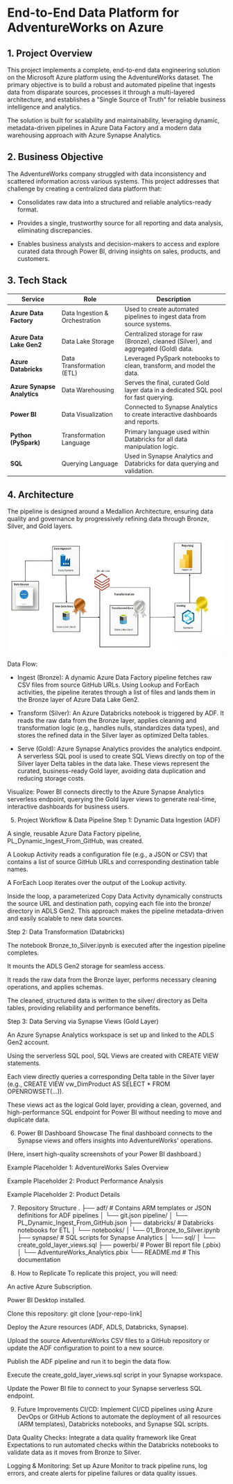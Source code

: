 # End-to-End Data Platform for AdventureWorks on Azure
## 1. Project Overview
This project implements a complete, end-to-end data engineering solution on the Microsoft Azure platform using the AdventureWorks dataset. The primary objective is to build a robust and automated pipeline that ingests data from disparate sources, processes it through a multi-layered architecture, and establishes a "Single Source of Truth" for reliable business intelligence and analytics.

The solution is built for scalability and maintainability, leveraging dynamic, metadata-driven pipelines in Azure Data Factory and a modern data warehousing approach with Azure Synapse Analytics.

## 2. Business Objective
The AdventureWorks company struggled with data inconsistency and scattered information across various systems. This project addresses that challenge by creating a centralized data platform that:

* Consolidates raw data into a structured and reliable analytics-ready format.

* Provides a single, trustworthy source for all reporting and data analysis, eliminating discrepancies.

* Enables business analysts and decision-makers to access and explore curated data through Power BI, driving insights on sales, products, and customers.

## 3. Tech Stack
   
| Service                 | Role                          | Description                                                                 |
| ----------------------- | ----------------------------- | --------------------------------------------------------------------------- |
| **Azure Data Factory** | Data Ingestion & Orchestration | Used to create automated pipelines to ingest data from source systems.        |
| **Azure Data Lake Gen2** | Data Lake Storage             | Centralized storage for raw (Bronze), cleaned (Silver), and aggregated (Gold) data. |
| **Azure Databricks** | Data Transformation (ETL)     | Leveraged PySpark notebooks to clean, transform, and model the data.        |
| **Azure Synapse Analytics**| Data Warehousing              | Serves the final, curated Gold layer data in a dedicated SQL pool for fast querying. |
| **Power BI** | Data Visualization            | Connected to Synapse Analytics to create interactive dashboards and reports.  |
| **Python (PySpark)** | Transformation Language       | Primary language used within Databricks for all data manipulation logic.    |
| **SQL** | Querying Language             | Used in Synapse Analytics and Databricks for data querying and validation.  |


## 4. Architecture
The pipeline is designed around a Medallion Architecture, ensuring data quality and governance by progressively refining data through Bronze, Silver, and Gold layers.

![alt text](image-1.png)

Data Flow:

* Ingest (Bronze): A dynamic Azure Data Factory pipeline fetches raw CSV files from source GitHub URLs. Using Lookup and ForEach activities, the pipeline iterates through a list of files and lands them in the Bronze layer of Azure Data Lake Gen2.

* Transform (Silver): An Azure Databricks notebook is triggered by ADF. It reads the raw data from the Bronze layer, applies cleaning and transformation logic (e.g., handles nulls, standardizes data types), and stores the refined data in the Silver layer as optimized Delta tables.

* Serve (Gold): Azure Synapse Analytics provides the analytics endpoint. A serverless SQL pool is used to create SQL Views directly on top of the Silver layer Delta tables in the data lake. These views represent the curated, business-ready Gold layer, avoiding data duplication and reducing storage costs.

Visualize: Power BI connects directly to the Azure Synapse Analytics serverless endpoint, querying the Gold layer views to generate real-time, interactive dashboards for business users.

5. Project Workflow & Data Pipeline
Step 1: Dynamic Data Ingestion (ADF)

A single, reusable Azure Data Factory pipeline, PL_Dynamic_Ingest_From_GitHub, was created.

A Lookup Activity reads a configuration file (e.g., a JSON or CSV) that contains a list of source GitHub URLs and corresponding destination table names.

A ForEach Loop iterates over the output of the Lookup activity.

Inside the loop, a parameterized Copy Data Activity dynamically constructs the source URL and destination path, copying each file into the bronze/ directory in ADLS Gen2. This approach makes the pipeline metadata-driven and easily scalable to new data sources.

Step 2: Data Transformation (Databricks)

The notebook Bronze_to_Silver.ipynb is executed after the ingestion pipeline completes.

It mounts the ADLS Gen2 storage for seamless access.

It reads the raw data from the Bronze layer, performs necessary cleaning operations, and applies schemas.

The cleaned, structured data is written to the silver/ directory as Delta tables, providing reliability and performance benefits.

Step 3: Data Serving via Synapse Views (Gold Layer)

An Azure Synapse Analytics workspace is set up and linked to the ADLS Gen2 account.

Using the serverless SQL pool, SQL Views are created with CREATE VIEW statements.

Each view directly queries a corresponding Delta table in the Silver layer (e.g., CREATE VIEW vw_DimProduct AS SELECT * FROM OPENROWSET(...)).

These views act as the logical Gold layer, providing a clean, governed, and high-performance SQL endpoint for Power BI without needing to move and duplicate data.

6. Power BI Dashboard Showcase
The final dashboard connects to the Synapse views and offers insights into AdventureWorks' operations.

(Here, insert high-quality screenshots of your Power BI dashboard.)

Example Placeholder 1: AdventureWorks Sales Overview

Example Placeholder 2: Product Performance Analysis

Example Placeholder 2: Product Details

7. Repository Structure
.
├── adf/                      # Contains ARM templates or JSON definitions for ADF pipelines
│   └── git.json
         pipeline/
│       └── PL_Dynamic_Ingest_From_GitHub.json
├── databricks/               # Databricks notebooks for ETL
│   └── notebooks/
│       └── 01_Bronze_to_Silver.ipynb
├── synapse/                  # SQL scripts for Synapse Analytics
│   └── sql/
│       └── create_gold_layer_views.sql
├── powerbi/                  # Power BI report file (.pbix)
│   └── AdventureWorks_Analytics.pbix
└── README.md                 # This documentation

8. How to Replicate
To replicate this project, you will need:

An active Azure Subscription.

Power BI Desktop installed.

Clone this repository: git clone [your-repo-link]

Deploy the Azure resources (ADF, ADLS, Databricks, Synapse).

Upload the source AdventureWorks CSV files to a GitHub repository or update the ADF configuration to point to a new source.

Publish the ADF pipeline and run it to begin the data flow.

Execute the create_gold_layer_views.sql script in your Synapse workspace.

Update the Power BI file to connect to your Synapse serverless SQL endpoint.

9. Future Improvements
CI/CD: Implement CI/CD pipelines using Azure DevOps or GitHub Actions to automate the deployment of all resources (ARM templates), Databricks notebooks, and Synapse SQL scripts.

Data Quality Checks: Integrate a data quality framework like Great Expectations to run automated checks within the Databricks notebooks to validate data as it moves from Bronze to Silver.

Logging & Monitoring: Set up Azure Monitor to track pipeline runs, log errors, and create alerts for pipeline failures or data quality issues.
